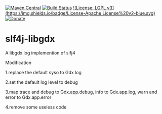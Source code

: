 [![Maven Central](https://maven-badges.herokuapp.com/maven-central/de.longri.slf4j-libgdx/slf4j-libgdx/badge.svg)](https://maven-badges.herokuapp.com/maven-central/de.longri.slf4j-libgdx/slf4j-libgdx)
[![Build Status](https://travis-ci.org/Longri/slf4j-libgdx.svg?branch=master)](https://travis-ci.org/Longri/slf4j-libgdx)
[![License: LGPL v3](https://img.shields.io/badge/License-Apache License%20v2-blue.svg)](http://www.apache.org/licenses/LICENSE-2.0)
[![Donate](https://img.shields.io/badge/Donate-PayPal-green.svg)](https://www.paypal.com/cgi-bin/webscr?cmd=_flow&SESSION=1LmDZCRTX-tGafdNmjcIpWyAbMyd99AOLWyqnXmbE1_tNPS5-PZtjXsMmGe&dispatch=5885d80a13c0db1f8e263663d3faee8d333dc9aadeed3fe0b5b299d55fd35542)


slf4j-libgdx
============

A libgdx log implemention of slfj4

Modification

1.replace the default syso to Gdx log

2.set the default log level to debug

3.map trace and debug to Gdx.app.debug, info to Gdx.app.log, warn and error to Gdx.app.error

4.remove some useless code
